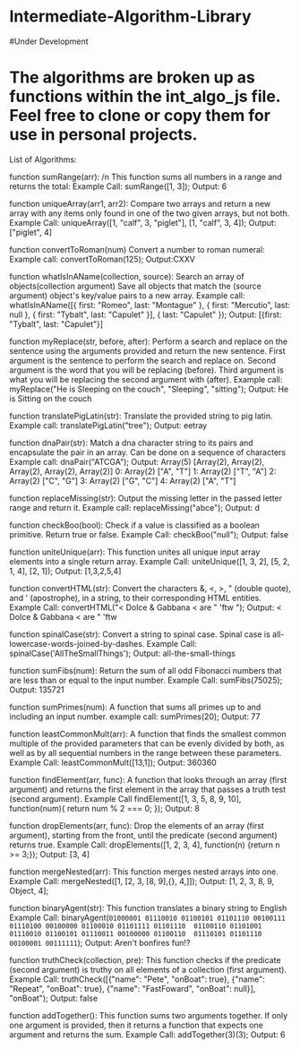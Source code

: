 # Intermediate-Algorithm-Library

#Under Development

# The algorithms are broken up as functions within the int_algo_js file.  Feel free to clone or copy them for use in personal projects.


List of Algorithms:

function sumRange(arr): /n
This function sums all numbers in a range and returns the total:
Example Call:
sumRange([1, 3]);
Output: 6

function uniqueArray(arr1, arr2):
Compare two arrays and return a new array 
with any items only found in one of the two given arrays, 
but not both. 
Example Call:
uniqueArray([1, "calf", 3, "piglet"], [1, "calf", 3, 4]);
Output: ["piglet", 4]

function convertToRoman(num)
Convert a number to roman numeral:
Example call:
convertToRoman(125);
Output:CXXV

function whatIsInAName(collection, source):
Search an array of objects(collection argument) 
Save all objects that match the (source argument) object's 
key/value pairs to a new array.
Example call:
whatIsInAName([{ first: "Romeo", last: "Montague" }, 
{ first: "Mercutio", last: null }, { first: "Tybalt", last: "Capulet" }], 
{ last: "Capulet" });
Output: [{first: "Tybalt", last: "Capulet"}]

function myReplace(str, before, after):
Perform a search and replace on the sentence using the arguments provided and return the new sentence.
First argument is the sentence to perform the search and replace on.
Second argument is the word that you will be replacing (before).
Third argument is what you will be replacing the second argument with (after).
Example call:
myReplace("He is Sleeping on the couch", "Sleeping", "sitting");
Output: He is Sitting on the couch

function translatePigLatin(str):
Translate the provided string to pig latin.
Example call:
translatePigLatin("tree");
Output: eetray

function dnaPair(str):
Match a dna character string to its pairs and encapsulate the pair in an array.
Can be done on a sequence of characters
Example call:
dnaPair("ATCGA");
Output: Array(5) [Array(2), Array(2), Array(2), Array(2), Array(2)]
0: Array(2) ["A", "T"]
1: Array(2) ["T", "A"]
2: Array(2) ["C", "G"]
3: Array(2) ["G", "C"]
4: Array(2) ["A", "T"]

function replaceMissing(str):
Output the missing letter in the passed letter range and return it.
Example call:
replaceMissing("abce");
Output: d

function checkBoo(bool):
Check if a value is classified as a boolean primitive. Return true or false.
Example Call:
checkBoo("null");
Output: false

function uniteUnique(arr):
This function unites all unique input array 
elements into a single return array. 
Example Call:
uniteUnique([1, 3, 2], [5, 2, 1, 4], [2, 1]);
Output: [1,3,2,5,4]

function convertHTML(str):
Convert the characters &, <, >, " (double quote), and ' (apostrophe), 
in a string, to their corresponding HTML entities.
Example Call:
convertHTML("< Dolce & Gabbana < are \" \'ftw ");
Output: &lt; Dolce &amp; Gabbana &lt; are &quot; &apos;ftw 

function spinalCase(str):
Convert a string to spinal case. 
Spinal case is all-lowercase-words-joined-by-dashes.
Example Call:
spinalCase('AllTheSmallThings');
Output: all-the-small-things

function sumFibs(num):
Return the sum of all odd Fibonacci numbers 
that are less than or equal to the input number.
Example Call:
sumFibs(75025);
Output: 135721

function sumPrimes(num):
A function that sums all primes up to and including an input number.
example call:
sumPrimes(20);
Output: 77

function leastCommonMult(arr):
A function that finds the smallest common multiple 
of the provided parameters that can be evenly divided by both, 
as well as by all sequential numbers in the range between these parameters.
Example Call:
leastCommonMult([13,1]);
Output: 360360

function findElement(arr, func):
A function that looks through an array (first argument) and 
returns the first element in the array that passes a truth test (second argument).
Example Call
findElement([1, 3, 5, 8, 9, 10], function(num){ return num % 2 === 0; });
Output: 8

function dropElements(arr, func):
Drop the elements of an array (first argument), 
starting from the front, until the predicate (second argument) returns true.
Example Call:
dropElements([1, 2, 3, 4], function(n) {return n >= 3;});
Output: [3, 4]

function mergeNested(arr):
This function merges nested arrays into one.
Example Call: 
mergeNested([1, [2, 3, [8, 9],{}, 4,]]);
Output: [1, 2, 3, 8, 9, Object, 4];

function binaryAgent(str):
This function translates a binary string to English
Example Call:
binaryAgent(`01000001 01110010 01100101 01101110 00100111 
01110100 00100000 01100010 01101111 01101110 
01100110 01101001 01110010 01100101 01110011 00100000 01100110 
01110101 01101110 00100001 00111111`);
Output: Aren't bonfires fun!?

function truthCheck(collection, pre):
This function checks if the predicate (second argument) 
is truthy on all elements of a collection (first argument).
Example Call:
truthCheck([{"name": "Pete", "onBoat": true}, {"name": "Repeat", "onBoat": true}, 
  {"name": "FastFoward", "onBoat": null}], "onBoat"); 
Output: false

function addTogether():
This function sums two arguments together. 
If only one argument is provided, 
then it returns a function that expects one argument and returns the sum.
Example Call:
addTogether(3)(3);
Output: 6
